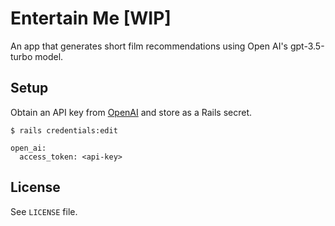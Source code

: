 # Entertain Me [WIP]

An app that generates short film recommendations using Open AI's gpt-3.5-turbo model.
## Setup

Obtain an API key from [OpenAI](https://platform.openai.com/account/api-keys) and store as a Rails secret.
```
$ rails credentials:edit

open_ai:
  access_token: <api-key>
```


## License

See `LICENSE` file.